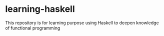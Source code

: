 # learning-haskell
This repository is for learning purpose using Haskell to deepen knowledge of functional programming
